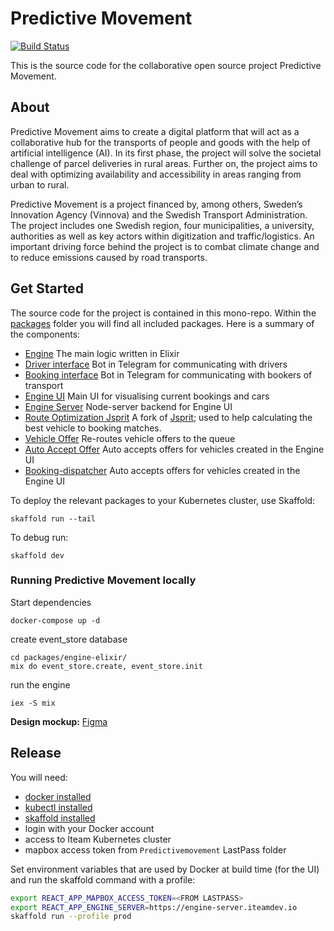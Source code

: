 # Predictive Movement

[![Build Status](https://travis-ci.com/Iteam1337/pm-mapbox-test.svg?branch=master)](https://travis-ci.com/Iteam1337/pm-mapbox-test)

This is the source code for the collaborative open source project Predictive Movement.

## About

Predictive Movement aims to create a digital platform that will act as a collaborative hub for the transports of people and goods with the help of artificial intelligence (AI). In its first phase, the project will solve the societal challenge of parcel deliveries in rural areas. Further on, the project aims to deal with optimizing availability and accessibility in areas ranging from urban to rural.

Predictive Movement is a project financed by, among others, Sweden’s Innovation Agency (Vinnova) and the Swedish Transport Administration. The project includes one Swedish region, four municipalities, a university, authorities as well as key actors within digitization and traffic/logistics. An important driving force behind the project is to combat climate change and to reduce emissions caused by road transports.

## Get Started

The source code for the project is contained in this mono-repo. Within the [packages](packages) folder you will find all included packages. Here is a summary of the components:

- [Engine](packages/elixir_umbrella/elixir_apps/engine) The main logic written in Elixir
- [Driver interface](packages/driver-interface) Bot in Telegram for communicating with drivers
- [Booking interface](packages/booking-interface) Bot in Telegram for communicating with bookers of transport
- [Engine UI](packages/engine-ui) Main UI for visualising current bookings and cars
- [Engine Server](packages/engine-server) Node-server backend for Engine UI
- [Route Optimization Jsprit](packages/route-optimization-jsprit) A fork of [Jsprit](https://github.com/graphhopper/jsprit); used to help calculating the best vehicle to booking matches.
- [Vehicle Offer](packages/vehicle-offer) Re-routes vehicle offers to the queue
- [Auto Accept Offer](packages/auto-accept-offer) Auto accepts offers for vehicles created in the Engine UI
- [Booking-dispatcher](packages/booking-dispatcher) Auto accepts offers for vehicles created in the Engine UI

To deploy the relevant packages to your Kubernetes cluster, use Skaffold:

    skaffold run --tail

To debug run:

    skaffold dev

### Running Predictive Movement locally

Start dependencies

    docker-compose up -d

create event_store database
    
    cd packages/engine-elixir/
    mix do event_store.create, event_store.init

run the engine
    
    iex -S mix

**Design mockup:** [Figma](https://www.figma.com/file/DdBjpoKd0T9OkWmhlpd48Nfa/Predictive-Movement)

## Release

You will need:

- [docker installed](https://docs.docker.com/engine/install/)
- [kubectl installed](https://kubernetes.io/docs/tasks/tools/install-kubectl/)
- [skaffold installed](https://skaffold.dev/docs/install/)
- login with your Docker account
- access to Iteam Kubernetes cluster
- mapbox access token from `Predictivemovement` LastPass folder

Set environment variables that are used by Docker at build time (for the UI) and run the skaffold command with a profile:

```sh
export REACT_APP_MAPBOX_ACCESS_TOKEN=<FROM LASTPASS>
export REACT_APP_ENGINE_SERVER=https://engine-server.iteamdev.io
skaffold run --profile prod
```
